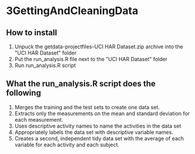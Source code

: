 3GettingAndCleaningData
=======================

How to install
--------------

1. Unpuck the getdata-projectfiles-UCI HAR Dataset.zip archive into the "UCI HAR Dataset" folder
2. Put the run_analysis.R file next to the "UCI HAR Dataset" folder
3. Run run_analysis.R script


What the run_analysis.R script does the following
-------------------------------------------------
1. Merges the training and the test sets to create one data set.
2. Extracts only the measurements on the mean and standard deviation for each measurement. 
3. Uses descriptive activity names to name the activities in the data set
4. Appropriately labels the data set with descriptive variable names. 
5. Creates a second, independent tidy data set with the average of each variable for each activity and each subject. 
